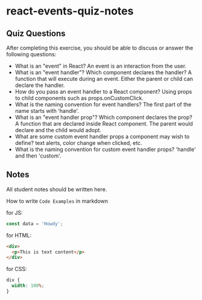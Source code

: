 # react-events-quiz-notes

## Quiz Questions

After completing this exercise, you should be able to discuss or answer the following questions:

- What is an "event" in React?
  An event is an interaction from the user.
- What is an "event handler"? Which component declares the handler?
  A function that will execute during an event. Either the parent or child can declare the handler.
- How do you pass an event handler to a React component?
  Using props to child components such as props.onCustomClick.
- What is the naming convention for event handlers?
  The first part of the name starts with 'handle'.
- What is an "event handler prop"? Which component declares the prop?
  A function that are declared inside React component. The parent would declare and the child would adopt.
- What are some custom event handler props a component may wish to define?
  text alerts, color change when clicked, etc.
- What is the naming convention for custom event handler props?
  'handle' and then 'custom'.

## Notes

All student notes should be written here.

How to write `Code Examples` in markdown

for JS:

```javascript
const data = 'Howdy';
```

for HTML:

```html
<div>
  <p>This is text content</p>
</div>
```

for CSS:

```css
div {
  width: 100%;
}
```

